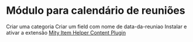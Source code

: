 # Módulo para calendário de reuniões
Criar uma categoria
Criar um field com nome de data-da-reuniao
Instalar e ativar a extensão [Mity Item Helper Content Plugin](https://github.com/jofernando/joomla-item-helper.git)
